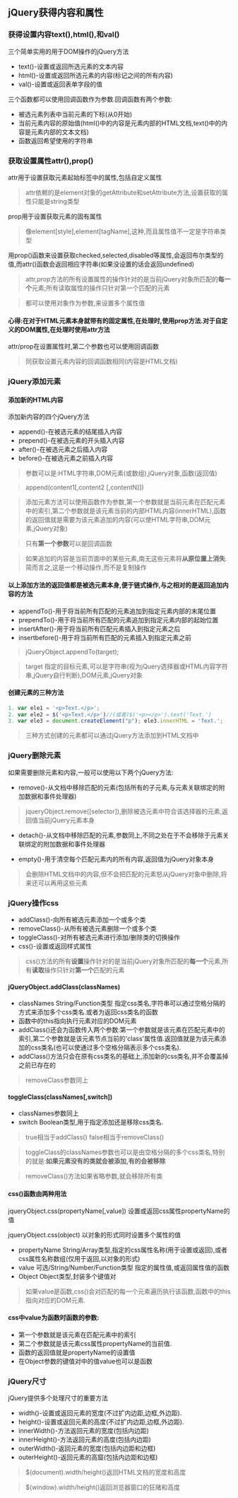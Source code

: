 ## jQuery获得内容和属性

### 获得设置内容text(),html(),和val()
三个简单实用的用于DOM操作的jQuery方法

* text()-设置或返回所选元素的文本内容
* html()-设置或返回所选元素的内容(标记之间的所有内容)
* val()-设置或返回表单字段的值

三个函数都可以使用回调函数作为参数.回调函数有两个参数:

* 被选元素列表中当前元素的下标(从0开始)
* 当前元素内容的原始值(html()中的内容是元素内部的HTML文档,text()中的内容是元素内部的文本文档)
* 函数返回希望使用的字符串

### 获取设置属性attr(),prop()
attr用于设置获取元素起始标签中的属性,包括自定义属性
>attr依赖的是element对象的getAttribute和setAttribute方法,设置获取的属性只能是string类型

prop用于设置获取元素的固有属性
>像element[style],element[tagName],这种,而且属性值不一定是字符串类型

用prop()函数来设置获取checked,selected,disabled等属性,会返回布尔类型的值,而attr()函数会返回相应字符串(如果没设置的话会返回undefined)
>attr,prop方法的所有设置属性的操作针对的是当前jQuery对象所匹配的**每一个**元素;所有读取属性的操作只针对第一个匹配的元素

>都可以使用对象作为参数,来设置多个属性值

#### 心得:在对于HTML元素本身就带有的固定属性,在处理时,使用prop方法.对于自定义的DOM属性,在处理时使用attr方法

attr/prop在设置属性时,第二个参数也可以使用回调函数
>同获取设置元素内容的回调函数相同(内容是HTML文档)

### jQuery添加元素

#### 添加新的HTML内容
添加新内容的四个jQuery方法

* append()-在被选元素的结尾插入内容
* prepend()-在被选元素的开头插入内容
* after()-在被选元素之后插入内容
* before()-在被选元素之前插入内容
>参数可以是:HTML字符串,DOM元素(或数组),jQuery对象,函数(返回值)

>append(content1[,content2 [,contentN]])

>添加元素方法可以使用函数作为参数,第一个参数就是当前元素在匹配元素中的索引,第二个参数就是该元素当前的内部HTML内容(innerHTML),函数的返回值就是需要为该元素追加的内容(可以使HTML字符串,DOM元素,jQuery对象)

>只有**第一个参数**可以是回调函数

>如果追加的内容是当前页面中的某些元素,南无这些元素将**从原位置上消失**.简而言之,这是一个移动操作,而不是复制操作

#### 以上添加方法的返回值都是被选元素本身,便于链式操作,与之相对的是返回追加内容的方法

* appendTo()-用于将当前所有匹配的元素追加到指定元素内部的末尾位置
* prependTo()-用于将当前所有匹配的元素追加到指定元素内部的起始位置
* insertAfter()-用于将当前所有匹配元素插入到指定元素之后
* insertbefore()-用于将当前所有匹配的元素插入到指定元素之前
> jQueryObject.appendTo(target);

>target 指定的目标元素,可以是字符串(视为jQuery选择器或HTML内容字符串,jQuery自行判断),DOM元素,jQuery对象


#### 创建元素的三种方法
```js
1. var ele1 = '<p>Text.</p>';
2. var ele2 = $('<p>Text.</p>')//(或者)$('<p></p>').text('Text.')
3. var ele3 = document.createElement("p"); ele3.innerHTML = 'Text.';
```
>三种方式创建的元素都可以通过jQuery方法添加到HTML文档中

### jQuery删除元素
如果需要删除元素和内容,一般可以使用以下两个jQuery方法:

* remove()-从文档中移除匹配的元素(包括所有的子元素,与元素关联绑定的附加数据和事件处理器)
>jqueryObject.remove([selector]),删除被选元素中符合该选择器的元素,返回值当前jQuery元素本身

* detach()-从文档中移除匹配的元素,参数同上,不同之处在于不会移除于元素关联绑定的附加数据和事件处理器

* empty()-用于清空每个匹配元素内的所有内容,返回值为jQuery对象本身

>会删除HTML文档中的内容,但不会把匹配的元素怒从jQuery对象中删除,将来还可以再用这些元素

### jQuery操作css
* addClass()-向所有被选元素添加一个或多个类
* removeClass()-从所有被选元素删除一个或多个类
* toggleClass()-对所有被选元素进行添加/删除类的切换操作
* css()-设置或返回样式属性
>css()方法的所有**设置**操作针对的是当前jQuery对象所匹配的**每一个**元素,所有**读取**操作只针对**第一个**匹配的元素

#### jQueryObject.addClass(classNames)

* classNames String/Function类型 指定css类名,字符串可以通过空格分隔的方式来添加多个css类名.或者为返回css类名的函数
* 函数中的this指向执行元素对应的DOM元素
* addClass()还会为函数传入两个参数:第一个参数就是该元素在匹配元素中的索引,第二个参数就是该元素节点当前的'class'属性值.返回值就是为该元素添加的css类名(也可以使通过多个空格分隔表示多个css类名).
* addClass()方法只会在原有css类名的基础上,添加新的css类名,并不会覆盖掉之前已存在的

>removeClass参数同上

#### toggleClass(classNames[,switch])
* classNames参数同上
* switch Boolean类型,用于指定添加还是移除css类名.
>true相当于addClass() false相当于removeClass()

>toggleClass的classNames参数也可以是由空格分隔的多个css类名,特别的就是:**如果元素没有的类就会被添加,有的会被移除**

>removeClass()方法如果省略参数,就会移除所有类

#### css()函数由两种用法
jqueryObject.css(propertyName[,value]) 设置或返回css属性propertyName的值

jqueryObject.css(object) 以对象的形式同时设置多个属性的值
* propertyName String/Array类型,指定的css属性名称(用于设置或返回),或者css属性名称数组(仅用于返回,以对象的形式)
* value 可选/String/Number/Function类型 指定的属性值,或返回属性值的函数
* Object Object类型,封装多个键值对

>如果value是函数,css()会对匹配的每一个元素遍历执行该函数,函数中的this指向对应的DOM元素.

#### css中value为函数时函数的参数:
* 第一个参数就是该元素在匹配元素中的索引
* 第二个参数就是该元素css属性propertyName的当前值.
* 函数的返回值就是propertyName的设置值
* 在Object参数的键值对中的值value也可以是函数

### jQuery尺寸
jQuery提供多个处理尺寸的重要方法
* width()-设置或返回元素的宽度(不过扩内边距,边框,外边距).
* height()-设置或返回元素的高度(不过扩内边距,边框,外边距).
* innerWidth()-方法返回元素的宽度(包括内边距)
* innerHeight()-方法返回元素的高度(包括内边距)
* outerWidth()-返回元素的宽度(包括内边距和边框)
* outerHeight()-返回元素的高窟(包括内边距和边框)

>$(document).width/height()返回HTML文档的宽度和高度

>$(window).width/height()返回浏览器窗口的狂赌和高度

